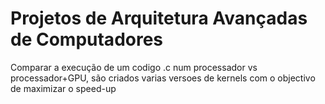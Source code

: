 # Projetos de Arquitetura Avançadas de Computadores
Comparar a execução de um codigo .c num processador vs processador+GPU, são criados varias versoes de kernels com o objectivo de maximizar o speed-up